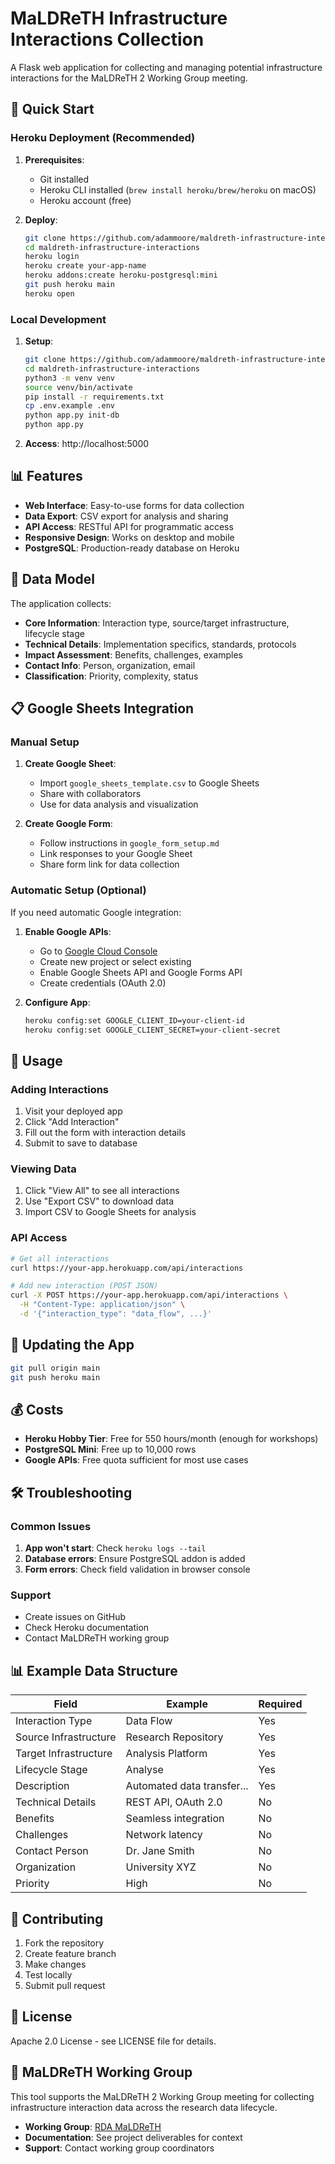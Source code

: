 # MaLDReTH Infrastructure Interactions Collection

A Flask web application for collecting and managing potential infrastructure interactions for the MaLDReTH 2 Working Group meeting.

## 🚀 Quick Start

### Heroku Deployment (Recommended)

1. **Prerequisites**:
   - Git installed
   - Heroku CLI installed (`brew install heroku/brew/heroku` on macOS)
   - Heroku account (free)

2. **Deploy**:
   ```bash
   git clone https://github.com/adammoore/maldreth-infrastructure-interactions.git
   cd maldreth-infrastructure-interactions
   heroku login
   heroku create your-app-name
   heroku addons:create heroku-postgresql:mini
   git push heroku main
   heroku open
   ```

### Local Development

1. **Setup**:
   ```bash
   git clone https://github.com/adammoore/maldreth-infrastructure-interactions.git
   cd maldreth-infrastructure-interactions
   python3 -m venv venv
   source venv/bin/activate
   pip install -r requirements.txt
   cp .env.example .env
   python app.py init-db
   python app.py
   ```

2. **Access**: http://localhost:5000

## 📊 Features

- **Web Interface**: Easy-to-use forms for data collection
- **Data Export**: CSV export for analysis and sharing
- **API Access**: RESTful API for programmatic access
- **Responsive Design**: Works on desktop and mobile
- **PostgreSQL**: Production-ready database on Heroku

## 🔧 Data Model

The application collects:
- **Core Information**: Interaction type, source/target infrastructure, lifecycle stage
- **Technical Details**: Implementation specifics, standards, protocols
- **Impact Assessment**: Benefits, challenges, examples
- **Contact Info**: Person, organization, email
- **Classification**: Priority, complexity, status

## 📋 Google Sheets Integration

### Manual Setup

1. **Create Google Sheet**:
   - Import `google_sheets_template.csv` to Google Sheets
   - Share with collaborators
   - Use for data analysis and visualization

2. **Create Google Form**:
   - Follow instructions in `google_form_setup.md`
   - Link responses to your Google Sheet
   - Share form link for data collection

### Automatic Setup (Optional)

If you need automatic Google integration:

1. **Enable Google APIs**:
   - Go to [Google Cloud Console](https://console.cloud.google.com/)
   - Create new project or select existing
   - Enable Google Sheets API and Google Forms API
   - Create credentials (OAuth 2.0)

2. **Configure App**:
   ```bash
   heroku config:set GOOGLE_CLIENT_ID=your-client-id
   heroku config:set GOOGLE_CLIENT_SECRET=your-client-secret
   ```

## 📝 Usage

### Adding Interactions

1. Visit your deployed app
2. Click "Add Interaction"
3. Fill out the form with interaction details
4. Submit to save to database

### Viewing Data

1. Click "View All" to see all interactions
2. Use "Export CSV" to download data
3. Import CSV to Google Sheets for analysis

### API Access

```bash
# Get all interactions
curl https://your-app.herokuapp.com/api/interactions

# Add new interaction (POST JSON)
curl -X POST https://your-app.herokuapp.com/api/interactions \
  -H "Content-Type: application/json" \
  -d '{"interaction_type": "data_flow", ...}'
```

## 🔄 Updating the App

```bash
git pull origin main
git push heroku main
```

## 💰 Costs

- **Heroku Hobby Tier**: Free for 550 hours/month (enough for workshops)
- **PostgreSQL Mini**: Free up to 10,000 rows
- **Google APIs**: Free quota sufficient for most use cases

## 🛠 Troubleshooting

### Common Issues

1. **App won't start**: Check `heroku logs --tail`
2. **Database errors**: Ensure PostgreSQL addon is added
3. **Form errors**: Check field validation in browser console

### Support

- Create issues on GitHub
- Check Heroku documentation
- Contact MaLDReTH working group

## 📊 Example Data Structure

| Field | Example | Required |
|-------|---------|----------|
| Interaction Type | Data Flow | Yes |
| Source Infrastructure | Research Repository | Yes |
| Target Infrastructure | Analysis Platform | Yes |
| Lifecycle Stage | Analyse | Yes |
| Description | Automated data transfer... | Yes |
| Technical Details | REST API, OAuth 2.0 | No |
| Benefits | Seamless integration | No |
| Challenges | Network latency | No |
| Contact Person | Dr. Jane Smith | No |
| Organization | University XYZ | No |
| Priority | High | No |

## 🤝 Contributing

1. Fork the repository
2. Create feature branch
3. Make changes
4. Test locally
5. Submit pull request

## 📄 License

Apache 2.0 License - see LICENSE file for details.

## 🎯 MaLDReTH Working Group

This tool supports the MaLDReTH 2 Working Group meeting for collecting infrastructure interaction data across the research data lifecycle.

- **Working Group**: [RDA MaLDReTH](https://www.rd-alliance.org/groups/rda-ofr-mapping-landscape-digital-research-tools-wg/)
- **Documentation**: See project deliverables for context
- **Support**: Contact working group coordinators
